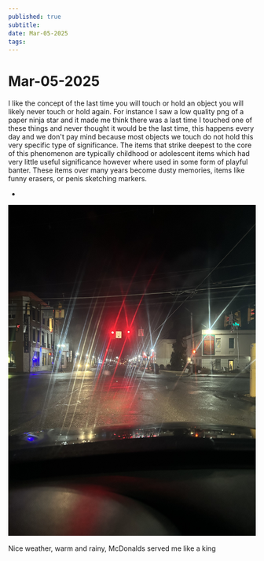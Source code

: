 ```yaml
---
published: true
subtitle: 
date: Mar-05-2025
tags: 
---
```


# Mar-05-2025

I like the concept of the last time you will touch or hold an object you will likely never touch or hold again. For instance I saw a low quality png of a paper ninja star and it made me think there was a last time I touched one of these things and never thought it would be the last time, this happens every day and we don't pay mind because most objects we touch do not hold this very specific type of significance. The items that strike deepest to the core of this phenomenon are typically childhood or adolescent items which had very little useful significance however where used in some form of playful banter. These items over many years become dusty memories, items like funny erasers, or penis sketching markers.

-

![Like a king](/images/IMG_6412.JPEG)

Nice weather, warm and rainy, McDonalds served me like a king


